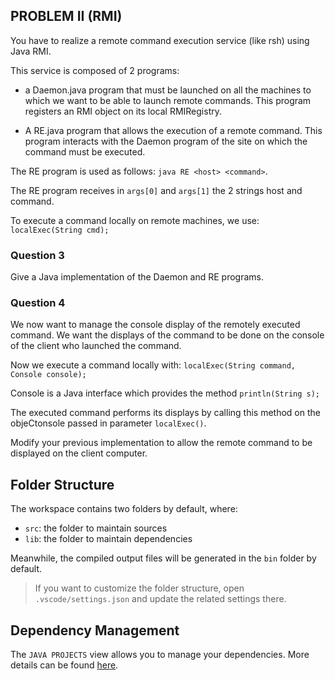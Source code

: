 ## PROBLEM II (RMI)

You have to realize a remote command execution service (like rsh) using Java RMI.

This service is composed of 2 programs:

- a Daemon.java program that must be launched on all the machines to which we want to be able to launch remote commands. This program registers an RMI object on its local RMIRegistry.

- A RE.java program that allows the execution of a remote command. This program interacts with the Daemon program of the site on which the command must be executed.

The RE program is used as follows: `java RE <host> <command>`.

The RE program receives in `args[0]` and `args[1]` the 2 strings host and command.

To execute a command locally on remote machines, we use: `localExec(String cmd);`

### Question 3

Give a Java implementation of the Daemon and RE programs.

### Question 4

We now want to manage the console display of the remotely executed command. We want the displays of the command to be done on the console of the client who launched the command.

Now we execute a command locally with: `localExec(String command, Console console);`

Console is a Java interface which provides the method
`println(String s);`

The executed command performs its displays by calling this method on the objeCtonsole passed in parameter `localExec()`.

Modify your previous implementation to allow the remote command to be displayed on the client computer.

## Folder Structure

The workspace contains two folders by default, where:

- `src`: the folder to maintain sources
- `lib`: the folder to maintain dependencies

Meanwhile, the compiled output files will be generated in the `bin` folder by default.

> If you want to customize the folder structure, open `.vscode/settings.json` and update the related settings there.

## Dependency Management

The `JAVA PROJECTS` view allows you to manage your dependencies. More details can be found [here](https://github.com/microsoft/vscode-java-dependency#manage-dependencies).

